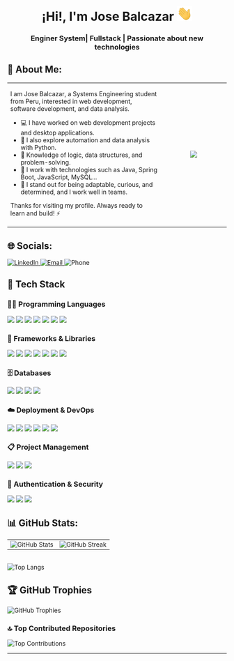<h1 align="center">¡Hi!, I'm Jose Balcazar <img src="https://raw.githubusercontent.com/ABSphreak/ABSphreak/master/gifs/Hi.gif" width="35px"> </h1>
<h3 align="center"> Enginer System| Fullstack | Passionate about new technologies</h3>
 
<h2>💫 About Me: </h2>
<table>
  <tr>
    <td valign="top" width="70%">
      <p>I am Jose Balcazar, a Systems Engineering student from Peru, interested in web development, software development, and data analysis.</p>
      <ul>
        <li>💻 I have worked on web development projects and desktop applications.</li>
        <li>🐍 I also explore automation and data analysis with Python.</li>
        <li>🧠 Knowledge of logic, data structures, and problem-solving.</li>
        <li>🔧 I work with technologies such as Java, Spring Boot, JavaScript, MySQL...</li>
        <li>🤝 I stand out for being adaptable, curious, and determined, and I work well in teams.</li>
      </ul>
      <p>Thanks for visiting my profile. Always ready to learn and build! ⚡</p>
    </td>
    <td width="30%" align="center">
      <img src="https://media1.giphy.com/media/v1.Y2lkPTc5MGI3NjExbDNxaDN1d2p3eXJnOHFsczRoNGg0cjRtbG9sOTIwaWExMnV4c2pzcCZlcD12MV9pbnRlcm5hbF9naWZfYnlfaWQmY3Q9Zw/f5E38t0xshEXzUG8gR/giphy.gif" width="250px"/>
    </td>
  </tr>
</table>
<h2>🌐 Socials: </h2>
<p align="start">
  <a href="https://www.linkedin.com/in/jose-jesus-balcazar-choqqu" target="_blank">
    <img src="https://img.shields.io/badge/LinkedIn-blue?style=for-the-badge&logo=linkedin&logoColor=white" alt="LinkedIn"/>
  </a>
  <a href="mailto:jbalcazar377@gmail.com">
    <img src="https://img.shields.io/badge/Email-red?style=for-the-badge&logo=gmail&logoColor=white" alt="Email"/>
  </a>
<img src="https://img.shields.io/badge/-+51%20998158175-success?style=for-the-badge&logo=whatsapp&logoColor=white" alt="Phone"/>
</p>
<h2>🚀 Tech Stack</h2>

<h3>🧑‍💻 Programming Languages</h3>
<p>
<img src="https://img.shields.io/badge/Java-007396?style=for-the-badge&logo=java&logoColor=white"/>
  <img src="https://img.shields.io/badge/Python-3776AB?style=for-the-badge&logo=python&logoColor=white"/>
  <img src="https://img.shields.io/badge/JavaScript-F7DF1E?style=for-the-badge&logo=javascript&logoColor=black"/>
  <img src="https://img.shields.io/badge/TypeScript-3178C6?style=for-the-badge&logo=typescript&logoColor=white"/>
  <img src="https://img.shields.io/badge/PHP-777BB4?style=for-the-badge&logo=php&logoColor=white"/>
  <img src="https://img.shields.io/badge/HTML5-E34F26?style=for-the-badge&logo=html5&logoColor=white"/>
  <img src="https://img.shields.io/badge/CSS-1572B6?style=for-the-badge&logo=css3&logoColor=white"/>
</p>

<h3>🧩 Frameworks & Libraries</h3>
<p>
  <img src="https://img.shields.io/badge/Spring_Boot-6DB33F?style=for-the-badge&logo=spring&logoColor=white"/>
  <img src="https://img.shields.io/badge/Node.js-339933?style=for-the-badge&logo=nodedotjs&logoColor=white"/>
  <img src="https://img.shields.io/badge/Angular-DD0031?style=for-the-badge&logo=angular&logoColor=white"/>
  <img src="https://img.shields.io/badge/Laravel-FF2D20?style=for-the-badge&logo=laravel&logoColor=white"/>
  <img src="https://img.shields.io/badge/Bootstrap-7952B3?style=for-the-badge&logo=bootstrap&logoColor=white"/>
  <img src="https://img.shields.io/badge/Tailwind_CSS-38B2AC?style=for-the-badge&logo=tailwind-css&logoColor=white"/>
  <img src="https://img.shields.io/badge/Bulma-00D1B2?style=for-the-badge&logo=bulma&logoColor=white"/>
</p>

<h3>🗄️ Databases</h3>
<p>
  <img src="https://img.shields.io/badge/MySQL-4479A1?style=for-the-badge&logo=mysql&logoColor=white"/>
  <img src="https://img.shields.io/badge/PostgreSQL-4169E1?style=for-the-badge&logo=postgresql&logoColor=white"/>
  <img src="https://img.shields.io/badge/SQLite-003B57?style=for-the-badge&logo=sqlite&logoColor=white"/>
  <img src="https://img.shields.io/badge/Supabase-3ECF8E?style=for-the-badge&logo=supabase&logoColor=white"/>
</p>

<h3>☁️ Deployment & DevOps</h3>
<p>
  <img src="https://img.shields.io/badge/Docker-2496ED?style=for-the-badge&logo=docker&logoColor=white"/>
  <img src="https://img.shields.io/badge/GitHub_Actions-2088FF?style=for-the-badge&logo=githubactions&logoColor=white"/>
  <img src="https://img.shields.io/badge/Render-46E3B7?style=for-the-badge&logo=render&logoColor=black"/>
  <img src="https://img.shields.io/badge/Railway-000000?style=for-the-badge&logo=railway&logoColor=white"/>
  <img src="https://img.shields.io/badge/Azure-0078D4?style=for-the-badge&logo=microsoftazure&logoColor=white"/>
  <img src="https://img.shields.io/badge/Google_Cloud-4285F4?style=for-the-badge&logo=googlecloud&logoColor=white"/>
</p>

<h3>📋 Project Management</h3>
<p>
  <img src="https://img.shields.io/badge/Jira-0052CC?style=for-the-badge&logo=jira&logoColor=white"/>
  <img src="https://img.shields.io/badge/Asana-273347?style=for-the-badge&logo=asana&logoColor=white"/>
  <img src="https://img.shields.io/badge/GitHub_Projects-181717?style=for-the-badge&logo=github&logoColor=white"/>
</p>

<h3>🔐 Authentication & Security</h3>
<p>
  <img src="https://img.shields.io/badge/Spring_Security-6DB33F?style=for-the-badge&logo=springsecurity&logoColor=white"/>
  <img src="https://img.shields.io/badge/JWT-000000?style=for-the-badge&logo=JSON%20web%20tokens&logoColor=white"/>
  <img src="https://img.shields.io/badge/BCrypt-FAFAFA?style=for-the-badge&logoColor=black"/>
</p>

<h2>📊 GitHub Stats:</h2>

<table>
  <tr>
    <td>
      <img src="https://github-readme-stats.vercel.app/api?username=joseBC377&theme=merko&hide_border=false&include_all_commits=true&count_private=true" alt="GitHub Stats"/>
    </td>
    <td>
      <img src="https://github-readme-streak-stats.herokuapp.com/?user=joseBC377&theme=merko&hide_border=false" alt="GitHub Streak"/>
    </td>
  </tr>
</table>

<br/>

<img src="https://github-readme-stats.vercel.app/api/top-langs/?username=joseBC377&theme=merko&hide_border=false&include_all_commits=true&count_private=true&layout=compact" alt="Top Langs"/>

<h2>🏆 GitHub Trophies</h2>
<img src="https://github-profile-trophy.vercel.app/?username=joseBC377&theme=monokai&no-frame=false&no-bg=true&margin-w=4" alt="GitHub Trophies"/>

<h3>🔝 Top Contributed Repositories</h3>
<img src="https://github-contributor-stats.vercel.app/api?username=joseBC377&limit=5&theme=dark&combine_all_yearly_contributions=true" alt="Top Contributions"/>

<hr/>


